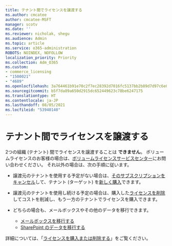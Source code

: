 ```yaml
---
title: テナント間でライセンスを譲渡する
ms.author: cmcatee
author: cmcatee-MSFT
manager: scotv
ms.date: ''
ms.reviewer: nicholak, shegu
ms.audience: Admin
ms.topic: article
ms.service: o365-administration
ROBOTS: NOINDEX, NOFOLLOW
localization_priority: Priority
ms.collection: Adm_O365
ms.custom:
- commerce_licensing
- "1500021"
- "4689"
ms.openlocfilehash: 3a764461b91e70c2f7ec28392d7016fc5137bb2b89d7d97c6e03cf0c7d9733a0
ms.sourcegitcommit: b5f7da89a650d2915dc652449623c78be6247175
ms.translationtype: HT
ms.contentlocale: ja-JP
ms.lasthandoff: 08/05/2021
ms.locfileid: "53940140"
---
```

# <a name="transfer-licenses-between-tenants"></a>テナント間でライセンスを譲渡する

2つの組織 (テナント) 間でライセンスを譲渡することは **できません**。 ボリュームライセンスのお客様の場合は、[ボリュームライセンスサービスセンター](https://support.microsoft.com/help/4471406/how-to-contact-the-microsoft-volume-licensing-service-center)にお問い合わせください。 それ以外の場合は、次の手順に従います。

- 譲渡元のテナントを使用する予定がない場合は、[そのサブスクリプションをキャンセル](https://admin.microsoft.com/Adminportal/Home?source=applauncher#/subscriptions)して、テナント (ターゲット) を[新しく購入](https://www.microsoft.com/microsoft-365/business/compare-all-microsoft-365-business-products?rtc=2&activetab=tab:primaryr2)できます。
- 譲渡元のテナントを使用し続ける予定の場合は、購入した[ライセンスを削除](/microsoft-365/commerce/licenses/buy-licenses#buy-or-remove-licenses-for-your-business-subscription)してコストを削減し、もう一方のテナントでライセンスを購入できます。
- どちらの場合も、メールボックスやその他のデータを移行できます。

    - [メールボックスを移行する](/Exchange/mailbox-migration/migrate-mailboxes-across-tenants)
    - [SharePoint のデータを移行する](https://aka.ms/modernSpoAdminCenter/CloudContentMigrations)

詳細については、「[ライセンスを購入または削除する](/microsoft-365/commerce/licenses/buy-licenses)」をご覧ください。